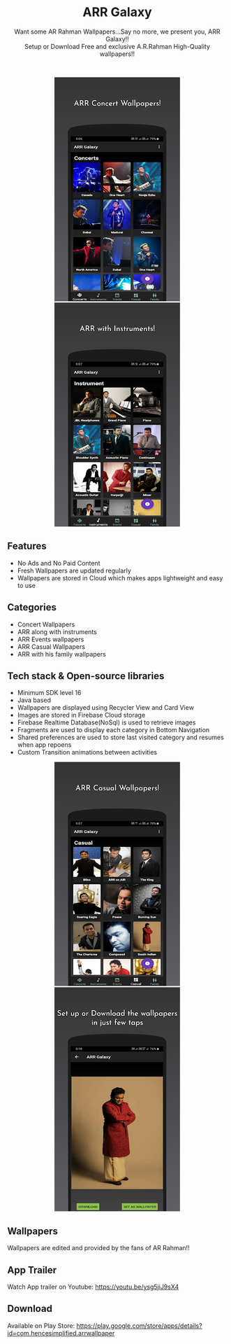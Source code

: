 <h1 align="center">ARR Galaxy</h1>

<p align="center">  
Want some AR Rahman Wallpapers...Say no more, we present you, ARR Galaxy!!</br>
Setup or Download Free and exclusive A.R.Rahman High-Quality wallpapers!!</br>
</p>
</br>

<p align="center">
  <img src="https://raw.githubusercontent.com/praveen05git/ArrGalaxy/master/screenshots/Arr1.png"/>
  <img src="https://raw.githubusercontent.com/praveen05git/ArrGalaxy/master/screenshots/Arr2.png"/>
</p>

## Features
- No Ads and No Paid Content
- Fresh Wallpapers are updated regularly
- Wallpapers are stored in Cloud which makes apps lightweight and easy to use

## Categories
- Concert Wallpapers
- ARR along with instruments
- ARR Events wallpapers
- ARR Casual Wallpapers
- ARR with his family wallpapers

## Tech stack & Open-source libraries
- Minimum SDK level 16
- Java based
- Wallpapers are displayed using Recycler View and Card View
- Images are stored in Firebase Cloud storage
- Firebase Realtime Database(NoSql) is used to retrieve images
- Fragments are used to display each category in Bottom Navigation
- Shared preferences are used to store last visited category and resumes when app repoens
- Custom Transition animations between activities</br>

<p align="center">
  <img src="https://raw.githubusercontent.com/praveen05git/ArrGalaxy/master/screenshots/Arr3.png"/>
  <img src="https://raw.githubusercontent.com/praveen05git/ArrGalaxy/master/screenshots/Arr4.png"/>
</p>

## Wallpapers
Wallpapers are edited and provided by the fans of AR Rahman!!

## App Trailer
Watch App trailer on Youtube: https://youtu.be/ysg5jiJ9sX4

## Download
Available on Play Store: https://play.google.com/store/apps/details?id=com.hencesimplified.arrwallpaper
